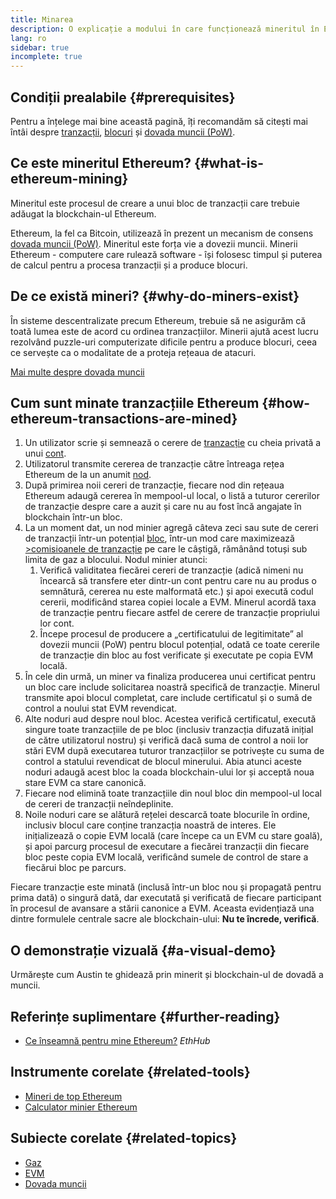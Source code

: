 ```yaml
---
title: Minarea
description: O explicație a modului în care funcționează mineritul în Ethereum și modul în care acesta ajută la menținerea Ethereum în siguranță și descentralizat.
lang: ro
sidebar: true
incomplete: true
---
```


## Condiții prealabile {#prerequisites}

Pentru a înțelege mai bine această pagină, îți recomandăm să citești mai întâi despre [tranzacții](/developers/docs/transactions/), [blocuri](/developers/docs/blocks/) și [dovada muncii (PoW)](/developers/docs/consensus-mechanisms/pow/).

## Ce este mineritul Ethereum? {#what-is-ethereum-mining}

Mineritul este procesul de creare a unui bloc de tranzacții care trebuie adăugat la blockchain-ul Ethereum.

Ethereum, la fel ca Bitcoin, utilizează în prezent un mecanism de consens [dovada muncii (PoW)](/developers/docs/consensus-mechanisms/pow/). Mineritul este forța vie a dovezii muncii. Minerii Ethereum - computere care rulează software - își folosesc timpul și puterea de calcul pentru a procesa tranzacții și a produce blocuri.

## De ce există mineri? {#why-do-miners-exist}

În sisteme descentralizate precum Ethereum, trebuie să ne asigurăm că toată lumea este de acord cu ordinea tranzacțiilor. Minerii ajută acest lucru rezolvând puzzle-uri computerizate dificile pentru a produce blocuri, ceea ce servește ca o modalitate de a proteja rețeaua de atacuri.

[Mai multe despre dovada muncii](/developers/docs/consensus-mechanisms/pow/)

## Cum sunt minate tranzacțiile Ethereum {#how-ethereum-transactions-are-mined}

1. Un utilizator scrie și semnează o cerere de [tranzacție](/developers/docs/transactions/) cu cheia privată a unui [cont](/developers/docs/accounts/).
2. Utilizatorul transmite cererea de tranzacție către întreaga rețea Ethereum de la un anumit [nod](/developers/docs/nodes-and-clients/).
3. După primirea noii cereri de tranzacție, fiecare nod din rețeaua Ethereum adaugă cererea în mempool-ul local, o listă a tuturor cererilor de tranzacție despre care a auzit și care nu au fost încă angajate în blockchain într-un bloc.
4. La un moment dat, un nod minier agregă câteva zeci sau sute de cereri de tranzacții într-un potențial [bloc](/developers/docs/blocks/), într-un mod care maximizează [>comisioanele de tranzacție](/developers/docs/gas/) pe care le câștigă, rămânând totuși sub limita de gaz a blocului. Nodul minier atunci:
   1. Verifică validitatea fiecărei cereri de tranzacție (adică nimeni nu încearcă să transfere eter dintr-un cont pentru care nu au produs o semnătură, cererea nu este malformată etc.) și apoi execută codul cererii, modificând starea copiei locale a EVM. Minerul acordă taxa de tranzacție pentru fiecare astfel de cerere de tranzacție propriului lor cont.
   2. Începe procesul de producere a „certificatului de legitimitate” al dovezii muncii (PoW) pentru blocul potențial, odată ce toate cererile de tranzacție din bloc au fost verificate și executate pe copia EVM locală.
5. În cele din urmă, un miner va finaliza producerea unui certificat pentru un bloc care include solicitarea noastră specifică de tranzacție. Minerul transmite apoi blocul completat, care include certificatul și o sumă de control a noului stat EVM revendicat.
6. Alte noduri aud despre noul bloc. Acestea verifică certificatul, execută singure toate tranzacțiile de pe bloc (inclusiv tranzacția difuzată inițial de către utilizatorul nostru) și verifică dacă suma de control a noii lor stări EVM după executarea tuturor tranzacțiilor se potrivește cu suma de control a statului revendicat de blocul minerului. Abia atunci aceste noduri adaugă acest bloc la coada blockchain-ului lor și acceptă noua stare EVM ca stare canonică.
7. Fiecare nod elimină toate tranzacțiile din noul bloc din mempool-ul local de cereri de tranzacții neîndeplinite.
8. Noile noduri care se alătură rețelei descarcă toate blocurile în ordine, inclusiv blocul care conține tranzacția noastră de interes. Ele inițializează o copie EVM locală (care începe ca un EVM cu stare goală), și apoi parcurg procesul de executare a fiecărei tranzacții din fiecare bloc peste copia EVM locală, verificând sumele de control de stare a fiecărui bloc pe parcurs.

Fiecare tranzacție este minată (inclusă într-un bloc nou și propagată pentru prima dată) o singură dată, dar executată și verificată de fiecare participant în procesul de avansare a stării canonice a EVM. Aceasta evidențiază una dintre formulele centrale sacre ale blockchain-ului: **Nu te încrede, verifică**.

## O demonstrație vizuală {#a-visual-demo}

Urmărește cum Austin te ghidează prin minerit și blockchain-ul de dovadă a muncii. <YouTube id="zcX7OJ-L8XQ" />

## Referințe suplimentare {#further-reading}

- [Ce înseamnă pentru mine Ethereum?](https://docs.ethhub.io/using-ethereum/mining/) _EthHub_

## Instrumente corelate {#related-tools}

- [Mineri de top Ethereum](https://etherscan.io/stat/miner?range=7&blocktype=blocks)
- [Calculator minier Ethereum](https://minerstat.com/coin/ETH)

## Subiecte corelate {#related-topics}

- [Gaz](/developers/docs/gas/)
- [EVM](/developers/docs/evm/)
- [Dovada muncii](/developers/docs/consensus-mechanisms/pow/)

